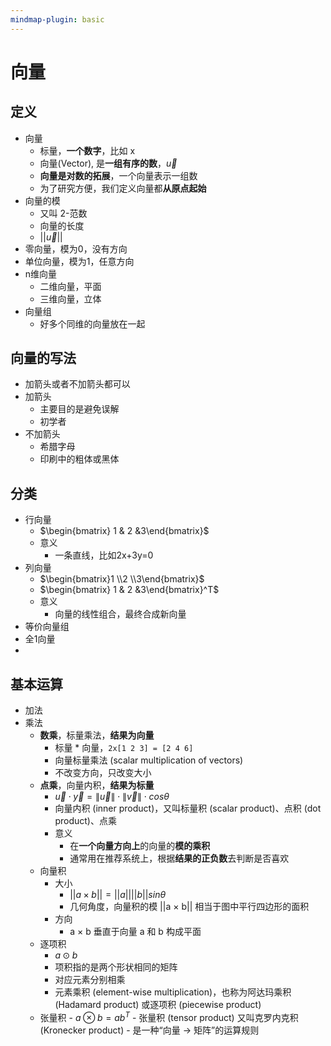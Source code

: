 ```yaml
---
mindmap-plugin: basic
---
```


# 向量

## 定义
- 向量
	- 标量，**一个数字**，比如 x
	- 向量(Vector), 是**一组有序的数**，$\vec{u}$
	- **向量是对数的拓展**，一个向量表示一组数
	- 为了研究方便，我们定义向量都**从原点起始**
- 向量的模
	- 又叫 2-范数
	- 向量的长度
	- $||\vec{u}||$
- 零向量，模为0，没有方向
- 单位向量，模为1，任意方向
- n维向量
	- 二维向量，平面
	- 三维向量，立体
- 向量组
	- 好多个同维的向量放在一起

## 向量的写法
- 加箭头或者不加箭头都可以
- 加箭头
	- 主要目的是避免误解
	- 初学者
- 不加箭头
	- 希腊字母
	- 印刷中的粗体或黑体

## 分类
- 行向量
	- $\begin{bmatrix} 1 & 2 &3\end{bmatrix}$
	- 意义
		- 一条直线，比如2x+3y=0
- 列向量
	- $\begin{bmatrix}1 \\2 \\3\end{bmatrix}$
	- $\begin{bmatrix} 1 & 2 &3\end{bmatrix}^T$
	- 意义
		- 向量的线性组合，最终合成新向量
- 等价向量组
- 全1向量
- 

## 基本运算
- 加法
- 乘法
	- **数乘**，标量乘法，**结果为向量**
		- 标量 * 向量，`2x[1 2 3] = [2 4 6]`
		- 向量标量乘法 (scalar multiplication of vectors)
		- 不改变方向，只改变大小
	- **点乘**，向量内积，**结果为标量**
		- $\vec{u} \cdot \vec{y} = \left \| \vec{u} \right \| \cdot \left \| \vec{v} \right \|\cdot cos\theta$
		- 向量内积 (inner product)，又叫标量积 (scalar product)、点积 (dot product)、点乘
		- 意义
			- 在**一个向量方向上**的向量的**模的乘积**
			- 通常用在推荐系统上，根据**结果的正负数**去判断是否喜欢
	- 向量积
		- 大小
		    - $||a\times b||=||a||||b||sin\theta$
		    - 几何角度，向量积的模 ||a × b|| 相当于图中平行四边形的面积
		- 方向
		    - a × b 垂直于向量 a 和 b 构成平面
	- 逐项积
		- $a\odot  b$
		- 项积指的是两个形状相同的矩阵
		- 对应元素分别相乘
		- 元素乘积 (element-wise multiplication)，也称为阿达玛乘积 (Hadamard product) 或逐项积 (piecewise product)
	- 张量积
		  - $a\otimes b=ab^T$
		  - 张量积 (tensor product) 又叫克罗内克积 (Kronecker product)
		  - 是一种“向量 → 矩阵”的运算规则